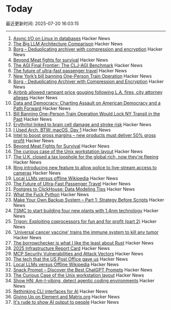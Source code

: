 # Today

最近更新时间: 2025-07-20 16:03:15

--- 
1. [Async I/O on Linux in databases](https://blog.canoozie.net/async-i-o-on-linux-and-durability/) Hacker News
2. [The Big LLM Architecture Comparison](https://magazine.sebastianraschka.com/p/the-big-llm-architecture-comparison) Hacker News
3. [Borg – Deduplicating archiver with compression and encryption](https://www.borgbackup.org/) Hacker News
4. [Beyond Meat fights for survival](https://foodinstitute.com/focus/beyond-meat-fights-for-survival/) Hacker News
5. [The AGI Final Frontier: The CLJ-AGI Benchmark](https://raspasov.posthaven.com/the-agi-final-frontier-the-clj-agi-benchmark) Hacker News
6. [The future of ultra-fast passenger travel](https://spaceambition.substack.com/p/beyond-the-sound-barrier) Hacker News
7. [New York’s bill banning One-Person Train Operation](https://www.etany.org/statements/impeding-progress-costing-riders-opto) Hacker News
8. [Borg - Deduplicating Archiver with Compression and Encryption](https://www.borgbackup.org/) Hacker News
9. [Airbnb allowed rampant price gouging following L.A. fires, city attorney alleges](https://www.latimes.com/california/story/2025-07-19/airbnb-allowed-price-gouging-following-l-a-fires-city-attorney-alleges-in-lawsuit) Hacker News
10. [Data and Democracy: Charting Assault on American Democracy and a Path Forward](https://data4democracy.substack.com/p/on-data-and-democracy-mid-year-roundup) Hacker News
11. [Bill Banning One-Person Train Operation Would Lock NY Transit in the Past](https://www.etany.org/statements/impeding-progress-costing-riders-opto) Hacker News
12. [Erythritol linked to brain cell damage and stroke risk](https://www.sciencedaily.com/releases/2025/07/250718035156.htm) Hacker News
13. [I Used Arch, BTW: macOS, Day 1](https://yberreby.com/posts/i-used-arch-btw-macos-day-1/) Hacker News
14. [Intel to boost gross margins – new products must deliver 50% gross profit](https://www.tomshardware.com/tech-industry/semiconductors/intel-draws-a-line-in-the-sand-to-boost-gross-margins-new-products-must-deliver-50-percent-to-get-the-green-light) Hacker News
15. [Beyond Meat Fights for Survival](https://foodinstitute.com/focus/beyond-meat-fights-for-survival/) Hacker News
16. [The curious case of the Unix workstation layout](https://thejpster.org.uk/blog/blog-2025-07-19/) Hacker News
17. [The U.K. closed a tax loophole for the global rich, now they're fleeing](https://www.wsj.com/world/uk/the-u-k-closed-a-tax-loophole-for-the-global-rich-now-theyre-fleeing-f078cce4) Hacker News
18. [Ring introducing new feature to allow police to live-stream access to cameras](https://www.eff.org/deeplinks/2025/07/amazon-ring-cashes-techno-authoritarianism-and-mass-surveillance) Hacker News
19. [Local LLMs versus offline Wikipedia](https://evanhahn.com/local-llms-versus-offline-wikipedia/) Hacker News
20. [The Future of Ultra-Fast Passenger Travel](https://spaceambition.substack.com/p/beyond-the-sound-barrier) Hacker News
21. [Postgres to ClickHouse: Data Modeling Tips](https://clickhouse.com/blog/postgres-to-clickhouse-data-modeling-tips-v2) Hacker News
22. [What the Fuck Python](https://colab.research.google.com/github/satwikkansal/wtfpython/blob/master/irrelevant/wtf.ipynb) Hacker News
23. [Make Your Own Backup System – Part 1: Strategy Before Scripts](https://it-notes.dragas.net/2025/07/18/make-your-own-backup-system-part-1-strategy-before-scripts/) Hacker News
24. [TSMC to start building four new plants with 1.4nm technology](https://www.taipeitimes.com/News/front/archives/2025/07/20/2003840583) Hacker News
25. [Trigon: Exploiting coprocessors for fun and for profit (part 2)](https://alfiecg.uk/2025/07/16/Trigon.html) Hacker News
26. ['Universal cancer vaccine' trains the immune system to kill any tumor](https://newatlas.com/cancer/universal-cancer-vaccine/) Hacker News
27. [The borrowchecker is what I like the least about Rust](https://viralinstruction.com/posts/borrowchecker/) Hacker News
28. [2025 Infrastructure Report Card](https://infrastructurereportcard.org/) Hacker News
29. [MCP Security Vulnerabilities and Attack Vectors](https://forgecode.dev/blog/prevent-attacks-on-mcp/) Hacker News
30. [The tech that the US Post Office gave us](https://www.theverge.com/report/709749/usps-250th-anniversary-pioneer-modern-technology) Hacker News
31. [Local LLMs versus Offline Wikipedia](https://evanhahn.com/local-llms-versus-offline-wikipedia/) Hacker News
32. [Snack Prompt – Discover the Best ChatGPT Prompts](https://snackprompt.com) Hacker News
33. [The Curious Case of the Unix workstation layout](https://thejpster.org.uk/blog/blog-2025-07-19/) Hacker News
34. [Show HN: Am-I-vibing, detect agentic coding environments](https://github.com/ascorbic/am-i-vibing) Hacker News
35. [Rethinking CLI interfaces for AI](https://www.notcheckmark.com/2025/07/rethinking-cli-interfaces-for-ai/) Hacker News
36. [Giving Up on Element and Matrix.org](https://xn--gckvb8fzb.com/giving-up-on-element-and-matrixorg/) Hacker News
37. [It's rude to show AI output to people](https://distantprovince.by/posts/its-rude-to-show-ai-output-to-people/) Hacker News
